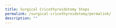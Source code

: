 ```yaml
---
title: Surgical Cricothyroidotomy Steps
permalink: /surgical-cricothyroidotomy/permalink/
description: ""
---
```

